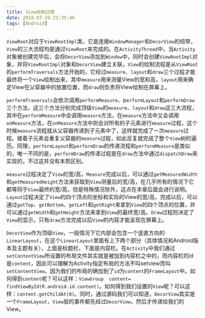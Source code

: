 ```yaml
---
title: View绘制过程
date: 2018-07-29 22:35:46
tags: [Android]
---
```

`ViewRoot`对应于`ViewRootImpl`类，它是连接`WindowManager`和`DecorView`的纽带，`View`的三大流程均是通过`ViewRoot`来完成的。在`ActivityThread`中，当`Activity`对象被创建完毕后，会将`DecorView`添加到`Window`中，同时会创建`ViewRootImpl`对象，并将`ViewRootImpl`对象和`DecorView`建立关联，`View`的绘制流程是从`ViewRoot`的`performTraversals`方法开始的，它经过`measure`、`layout`和`draw`三个过程才能最终将一个`View`绘制出来，其中`measure`用来测量View的宽和高，`layout`用来确定View在父容器中的放置位置，而`draw`则负责将View绘制在屏幕上。

<!--more-->
`performTraversals`会依次调用`performMeasure`、p`erformLayout`和`performDraw`三个方法，这三个方法分别完成顶级`View`的`measure`、`layout`和`draw`这三大流程，其中在`performMeasure`中会调用`measure`方法，在`measure`方法中又会调用`onMeasure`方法，在`onMeasure`方法中则会对所有的子元素进行`measure`过程，这个时候`measure`流程就从父容器传递到子元素中了，这样就完成了一次`measure`过程。接着子元素会重复父容器的`measure`过程，如此反复就完成了整个`View`树的遍历。同理，`performLayout`和`performDraw`的传递流程和`performMeasure`是类似的，唯一不同的是，`performDraw`的传递过程是在`draw`方法中通过`dispatchDraw`来实现的，不过这并没有本质区别。

`measure`过程决定了`View`的宽/高，`Measure`完成以后，可以通过`getMeasuredWidth`和`getMeasuredHeight`方法来获取到`View`测量后的宽/高，在几乎所有的情况下它都等同于`View`最终的宽/高，但是特殊情况除外，这点在本章后面会进行说明。`Layout`过程决定了`View`的四个顶点的坐标和实际的View的宽/高，完成以后，可以通过`getTop`、`getBottom`、`getLeft`和`getRight`来拿到`View`的四个顶点的位置，并可以通过`getWidth`和`getHeight`方法来拿到`View`的最终宽/高。`Draw`过程则决定了`View`的显示，只有`draw`方法完成以后`View`的内容才能呈现在屏幕上。

`DecorView`作为顶级`View`，一般情况下它内部会包含一个竖直方向的`LinearLayout`，在这个`LinearLayout`里面有上下两个部分（具体情况和Android版本及主题有关），上面是标题栏，下面是内容栏。在`Activity`中我们通过`setContentView`所设置的布局文件其实就是被加到内容栏之中的，而内容栏的id是`content`，因此可以理解为Activity指定布局的方法不叫setview而叫`setContentView`，因为我们的布局的确加到了`id`为`content`的`FrameLayout`中。如何得到`content`呢？可以这样：`ViewGroup  content=  findViewById(R.android.id.content)`。如何得到我们设置的`View`呢？可以这样：`content.getChildAt(0)`。同时，通过源码我们可以知道，`DecorView`其实是一个`FrameLayout`，`View`层的事件都先经过`DecorView`，然后才传递给我们的View。